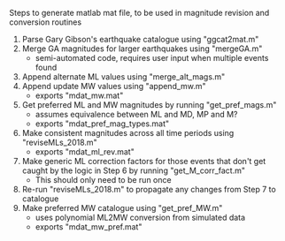 Steps to generate matlab mat file, to be used in magnitude revision and conversion routines

1) Parse Gary Gibson's earthquake catalogue using "ggcat2mat.m"
2) Merge GA magnitudes for larger earthquakes using "mergeGA.m"
	- semi-automated code, requires user input when multiple events found
3) Append alternate ML values using "merge_alt_mags.m"
4) Append update MW values using "append_mw.m"
	- exports "mdat_mw.mat"
5) Get preferred ML and MW magnitudes by running "get_pref_mags.m"
	- assumes equivalence between ML and MD, MP and M?
	- exports "mdat_pref_mag_types.mat"
6) Make consistent magnitudes across all time periods using "reviseMLs_2018.m"
	- exports "mdat_ml_rev.mat"
7) Make generic ML correction factors for those events that don't get caught by the logic in Step 6 by running "get_M_corr_fact.m"
	- This should only need to be run once
8) Re-run "reviseMLs_2018.m" to propagate any changes from Step 7 to catalogue
9) Make preferred MW catalogue using "get_pref_MW.m"
	- uses polynomial ML2MW conversion from simulated data
	- exports "mdat_mw_pref.mat"
